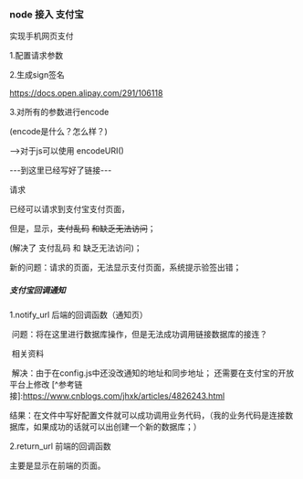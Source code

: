### node 接入 支付宝 

实现手机网页支付

1.配置请求参数



2.生成sign签名

https://docs.open.alipay.com/291/106118



3.对所有的参数进行encode

(encode是什么？怎么样？)

——>对于js可以使用 encodeURI()

---到这里已经写好了链接---



请求

已经可以请求到支付宝支付页面，

但是，显示，~~支付乱码~~ ~~和缺乏无法访问~~；

(解决了  支付乱码 和  缺乏无法访问)；

新的问题：请求的页面，无法显示支付页面，系统提示验签出错；

[^1.1 前提！]: 调用方法是 后端直接请求页面；
[^1.2  思考？]: 是需要到前端是直接请求支付页面吗？
[^]: 





##### 支付宝回调通知

1.notify_url 后端的回调函数（通知页）

​	问题：将在这里进行数据库操作，但是无法成功调用链接数据库的接连？

​	相关资料

​	解决：由于在config.js中还没改通知的地址和同步地址；
		还需要在支付宝的开放平台上修改
		[^参考链接]:https://www.cnblogs.com/jhxk/articles/4826243.html

结果：在文件中写好配置文件就可以成功调用业务代码，（我的业务代码是连接数据库，如果成功的话就可以出创建一个新的数据库；）

2.return_url 前端的回调函数

主要是显示在前端的页面。











